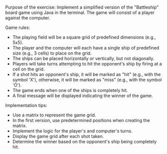 Purpose of the exercise: Implement a simplified version of the "Battleship" board game using Java in the terminal. The game will consist of a player against the computer.

Game rules:

- The playing field will be a square grid of predefined dimensions (e.g., 5x5).
- The player and the computer will each have a single ship of predefined size (e.g., 3 cells) to place on the grid.
- The ships can be placed horizontally or vertically, but not diagonally.
- Players will take turns attempting to hit the opponent's ship by firing at a cell on the grid.
- If a shot hits an opponent's ship, it will be marked as "hit" (e.g., with the symbol 'X'), otherwise, it will be marked as "miss" (e.g., with the symbol 'O').
- The game ends when one of the ships is completely hit.
- A final message will be displayed indicating the winner of the game.

Implementation tips:

- Use a matrix to represent the game grid.
- In the first version, use predetermined positions when creating the matrix.
- Implement the logic for the player's and computer's turns.
- Display the game grid after each shot taken.
- Determine the winner based on the opponent's ship being completely hit.